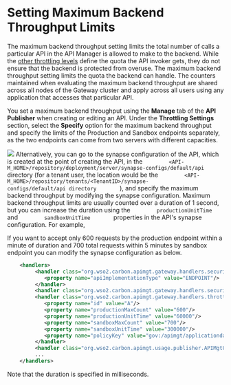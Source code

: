 # Setting Maximum Backend Throughput Limits

The maximum backend throughput setting limits the total number of calls a particular API in the API Manager is allowed to make to the backend. While the [other throttling levels](Setting-Throttling-Limits_103334955.html#SettingThrottlingLimits-Differentlevelsofthrottling) define the quota the API invoker gets, they do not ensure that the backend is protected from overuse. The maximum backend throughput setting limits the quota the backend can handle. The counters maintained when evaluating the maximum backend throughput are shared across all nodes of the Gateway cluster and apply across all users using any application that accesses that particular API.

You set a maximum backend throughput using the **Manage** tab of the **API Publisher** when creating or editing an API. Under the **Throttling Settings** section, select the **Specify** option for the maximum backend throughput and specify the limits of the Production and Sandbox endpoints separately, as the two endpoints can come from two servers with different capacities.

![](attachments/103334952/103334953.png)
Alternatively, you can go to the synapse configuration of the API, which is created at the point of creating the API, in the `         <API-M_HOME>/repository/deployment/server/synapse-configs/default/api        ` directory (for a tenant user, the location would be the `         <API-M_HOME>/repository/tenants/<TenantID>/synapse-configs/default/api directory        ` ), and specify the maximum backend throughput by modifying the synapse configuration. Maximum backend throughput limits are usually counted over a duration of 1 second, but you can increase the duration using the `         productionUnitTime        ` and `         sandboxUnitTime        ` properties in the API's synapse configuration. For example,

If you want to accept only 600 requests by the production endpoint within a minute of duration and 700 total requests within 5 minutes by sandbox endpoint you can modify the synapse configuration as below.

``` xml
    <handlers>
         <handler class="org.wso2.carbon.apimgt.gateway.handlers.security.CORSRequestHandler">
            <property name="apiImplementationType" value="ENDPOINT"/>
         </handler>
         <handler class="org.wso2.carbon.apimgt.gateway.handlers.security.APIAuthenticationHandler"/>
         <handler class="org.wso2.carbon.apimgt.gateway.handlers.throttling.ThrottleHandler">
            <property name="id" value="A"/>
            <property name="productionMaxCount" value="600"/>
            <property name="productionUnitTime" value="60000"/>
            <property name="sandboxMaxCount" value="700"/>
            <property name="sandboxUnitTime" value="300000"/>
            <property name="policyKey" value="gov:/apimgt/applicationdata/tiers.xml"/>
         </handler>
         <handler class="org.wso2.carbon.apimgt.usage.publisher.APIMgtUsageHandler"/>
         ...
    </handlers> 
```

Note that the duration is specified in milliseconds.
